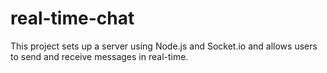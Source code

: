 # real-time-chat
This project sets up a server using Node.js and Socket.io and allows users to send and receive messages in real-time.
